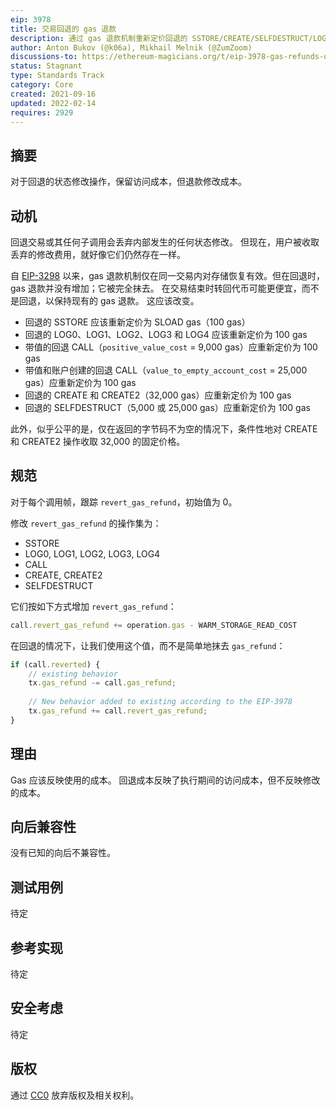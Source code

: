 ```yaml
---
eip: 3978
title: 交易回退的 gas 退款
description: 通过 gas 退款机制重新定价回退的 SSTORE/CREATE/SELFDESTRUCT/LOGX 操作的 gas
author: Anton Bukov (@k06a), Mikhail Melnik (@ZumZoom)
discussions-to: https://ethereum-magicians.org/t/eip-3978-gas-refunds-on-reverts/7071/
status: Stagnant
type: Standards Track
category: Core
created: 2021-09-16
updated: 2022-02-14
requires: 2929
---
```


## 摘要

对于回退的状态修改操作，保留访问成本，但退款修改成本。

## 动机

回退交易或其任何子调用会丢弃内部发生的任何状态修改。
但现在，用户被收取丢弃的修改费用，就好像它们仍然存在一样。

自 [EIP-3298](./eip-3298.md) 以来，gas 退款机制仅在同一交易内对存储恢复有效。但在回退时，gas 退款并没有增加；它被完全抹去。
在交易结束时转回代币可能更便宜，而不是回退，以保持现有的 gas 退款。
这应该改变。

- 回退的 SSTORE 应该重新定价为 SLOAD gas（100 gas）
- 回退的 LOG0、LOG1、LOG2、LOG3 和 LOG4 应该重新定价为 100 gas
- 带值的回退 CALL（`positive_value_cost` = 9,000 gas）应重新定价为 100 gas
- 带值和账户创建的回退 CALL（`value_to_empty_account_cost` = 25,000 gas）应重新定价为 100 gas
- 回退的 CREATE 和 CREATE2（32,000 gas）应重新定价为 100 gas
- 回退的 SELFDESTRUCT（5,000 或 25,000 gas）应重新定价为 100 gas

此外，似乎公平的是，仅在返回的字节码不为空的情况下，条件性地对 CREATE 和 CREATE2 操作收取 32,000 的固定价格。

## 规范
对于每个调用帧，跟踪 `revert_gas_refund`，初始值为 0。

修改 `revert_gas_refund` 的操作集为：
- SSTORE
- LOG0, LOG1, LOG2, LOG3, LOG4
- CALL
- CREATE, CREATE2
- SELFDESTRUCT

它们按如下方式增加 `revert_gas_refund`：
```javascript
call.revert_gas_refund += operation.gas - WARM_STORAGE_READ_COST
```

在回退的情况下，让我们使用这个值，而不是简单地抹去 `gas_refund`：
```javascript
if (call.reverted) {
    // existing behavior
    tx.gas_refund -= call.gas_refund;
    
    // New behavior added to existing according to the EIP-3978
    tx.gas_refund += call.revert_gas_refund;
}
```

## 理由

Gas 应该反映使用的成本。
回退成本反映了执行期间的访问成本，但不反映修改的成本。

## 向后兼容性

没有已知的向后不兼容性。

## 测试用例

待定

## 参考实现

待定

## 安全考虑

待定

## 版权
通过 [CC0](../LICENSE.md) 放弃版权及相关权利。
